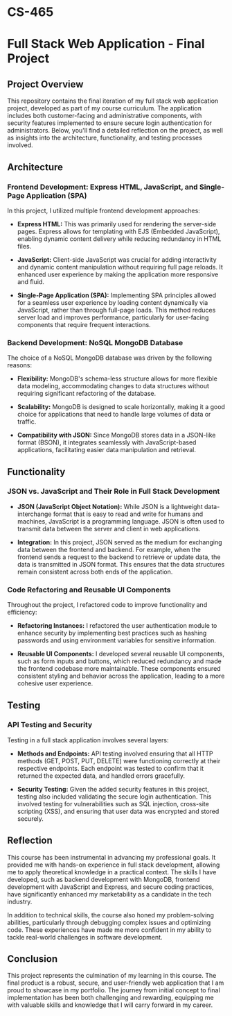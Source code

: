 # CS-465
# Full Stack Web Application - Final Project

## Project Overview

This repository contains the final iteration of my full stack web application project, developed as part of my course curriculum. The application includes both customer-facing and administrative components, with security features implemented to ensure secure login authentication for administrators. Below, you'll find a detailed reflection on the project, as well as insights into the architecture, functionality, and testing processes involved.

## **Architecture**

### **Frontend Development: Express HTML, JavaScript, and Single-Page Application (SPA)**

In this project, I utilized multiple frontend development approaches:

- **Express HTML:** This was primarily used for rendering the server-side pages. Express allows for templating with EJS (Embedded JavaScript), enabling dynamic content delivery while reducing redundancy in HTML files.
  
- **JavaScript:** Client-side JavaScript was crucial for adding interactivity and dynamic content manipulation without requiring full page reloads. It enhanced user experience by making the application more responsive and fluid.

- **Single-Page Application (SPA):** Implementing SPA principles allowed for a seamless user experience by loading content dynamically via JavaScript, rather than through full-page loads. This method reduces server load and improves performance, particularly for user-facing components that require frequent interactions.

### **Backend Development: NoSQL MongoDB Database**

The choice of a NoSQL MongoDB database was driven by the following reasons:

- **Flexibility:** MongoDB's schema-less structure allows for more flexible data modeling, accommodating changes to data structures without requiring significant refactoring of the database.
  
- **Scalability:** MongoDB is designed to scale horizontally, making it a good choice for applications that need to handle large volumes of data or traffic.
  
- **Compatibility with JSON:** Since MongoDB stores data in a JSON-like format (BSON), it integrates seamlessly with JavaScript-based applications, facilitating easier data manipulation and retrieval.

## **Functionality**

### **JSON vs. JavaScript and Their Role in Full Stack Development**

- **JSON (JavaScript Object Notation):** While JSON is a lightweight data-interchange format that is easy to read and write for humans and machines, JavaScript is a programming language. JSON is often used to transmit data between the server and client in web applications.

- **Integration:** In this project, JSON served as the medium for exchanging data between the frontend and backend. For example, when the frontend sends a request to the backend to retrieve or update data, the data is transmitted in JSON format. This ensures that the data structures remain consistent across both ends of the application.

### **Code Refactoring and Reusable UI Components**

Throughout the project, I refactored code to improve functionality and efficiency:

- **Refactoring Instances:** I refactored the user authentication module to enhance security by implementing best practices such as hashing passwords and using environment variables for sensitive information.
  
- **Reusable UI Components:** I developed several reusable UI components, such as form inputs and buttons, which reduced redundancy and made the frontend codebase more maintainable. These components ensured consistent styling and behavior across the application, leading to a more cohesive user experience.

## **Testing**

### **API Testing and Security**

Testing in a full stack application involves several layers:

- **Methods and Endpoints:** API testing involved ensuring that all HTTP methods (GET, POST, PUT, DELETE) were functioning correctly at their respective endpoints. Each endpoint was tested to confirm that it returned the expected data, and handled errors gracefully.

- **Security Testing:** Given the added security features in this project, testing also included validating the secure login authentication. This involved testing for vulnerabilities such as SQL injection, cross-site scripting (XSS), and ensuring that user data was encrypted and stored securely.

## **Reflection**

This course has been instrumental in advancing my professional goals. It provided me with hands-on experience in full stack development, allowing me to apply theoretical knowledge in a practical context. The skills I have developed, such as backend development with MongoDB, frontend development with JavaScript and Express, and secure coding practices, have significantly enhanced my marketability as a candidate in the tech industry.

In addition to technical skills, the course also honed my problem-solving abilities, particularly through debugging complex issues and optimizing code. These experiences have made me more confident in my ability to tackle real-world challenges in software development.

## **Conclusion**

This project represents the culmination of my learning in this course. The final product is a robust, secure, and user-friendly web application that I am proud to showcase in my portfolio. The journey from initial concept to final implementation has been both challenging and rewarding, equipping me with valuable skills and knowledge that I will carry forward in my career.
